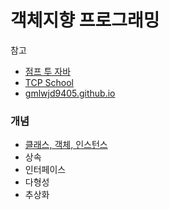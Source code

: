 # 객체지향 프로그래밍

참고

- [점프 투 자바](https://wikidocs.net/218)
- [TCP School](https://wikidocs.net/214)
- [gmlwjd9405.github.io](https://gmlwjd9405.github.io/2018/09/17/class-object-instance.html)

### 개념

- [클래스, 객체, 인스턴스](https://github.com/LeeJun1118/TIL/blob/main/java/oop/class_object_instance.md)
- 상속
- 인터페이스
- 다형성
- 추상화

